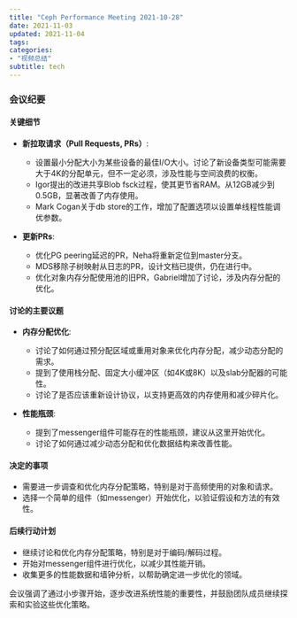 ```yaml
---
title: "Ceph Performance Meeting 2021-10-28"
date: 2021-11-03
updated: 2021-11-04
tags:
categories:
- "视频总结"
subtitle: tech
---
```



### 会议纪要

#### 关键细节
- **新拉取请求（Pull Requests, PRs）**:
  - 设置最小分配大小为某些设备的最佳I/O大小。讨论了新设备类型可能需要大于4K的分配单元，但不一定必须，涉及性能与空间浪费的权衡。
  - Igor提出的改进共享Blob fsck过程，使其更节省RAM。从12GB减少到0.5GB，显著改善了内存使用。
  - Mark Cogan关于db store的工作，增加了配置选项以设置单线程性能调优参数。

- **更新PRs**:
  - 优化PG peering延迟的PR，Neha将重新定位到master分支。
  - MDS移除子树映射从日志的PR，设计文档已提供，仍在进行中。
  - 优化对象内存分配使用池的旧PR，Gabriel增加了讨论，涉及内存分配的优化。

#### 讨论的主要议题
- **内存分配优化**:
  - 讨论了如何通过预分配区域或重用对象来优化内存分配，减少动态分配的需求。
  - 提到了使用栈分配、固定大小缓冲区（如4K或8K）以及slab分配器的可能性。
  - 讨论了是否应该重新设计协议，以支持更高效的内存使用和减少碎片化。

- **性能瓶颈**:
  - 提到了messenger组件可能存在的性能瓶颈，建议从这里开始优化。
  - 讨论了如何通过减少动态分配和优化数据结构来改善性能。

#### 决定的事项
- 需要进一步调查和优化内存分配策略，特别是对于高频使用的对象和请求。
- 选择一个简单的组件（如messenger）开始优化，以验证假设和方法的有效性。

#### 后续行动计划
- 继续讨论和优化内存分配策略，特别是对于编码/解码过程。
- 开始对messenger组件进行优化，以减少其性能开销。
- 收集更多的性能数据和墙钟分析，以帮助确定进一步优化的领域。

会议强调了通过小步骤开始，逐步改进系统性能的重要性，并鼓励团队成员继续探索和实验这些优化策略。
